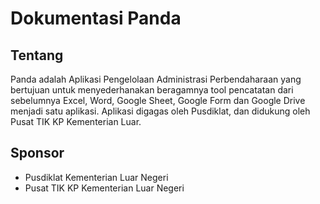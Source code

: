 # Dokumentasi Panda

## Tentang
Panda adalah Aplikasi Pengelolaan Administrasi Perbendaharaan yang bertujuan untuk menyederhanakan beragamnya tool pencatatan dari sebelumnya Excel, Word, Google Sheet, Google Form dan Google Drive menjadi satu aplikasi. Aplikasi  digagas oleh Pusdiklat, dan didukung oleh Pusat TIK KP Kementerian Luar.

## Sponsor

- Pusdiklat Kementerian Luar Negeri
- Pusat TIK KP Kementerian Luar Negeri
